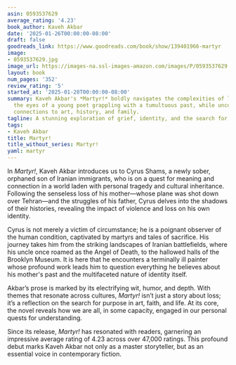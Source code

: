 ```yaml
---
asin: 0593537629
average_rating: '4.23'
book_author: Kaveh Akbar
date: '2025-01-26T00:00:00-08:00'
draft: false
goodreads_link: https://www.goodreads.com/book/show/139401966-martyr
image:
- 0593537629.jpg
image_url: https://images-na.ssl-images-amazon.com/images/P/0593537629.01._SCLZZZZZZZ.jpg
layout: book
num_pages: '352'
review_rating: '5'
started_at: '2025-01-20T00:00:00-08:00'
summary: Kaveh Akbar's *Martyr!* boldly navigates the complexities of life through
  the eyes of a young poet grappling with a tumultuous past, while uncovering powerful
  connections to art, history, and family.
tagline: A stunning exploration of grief, identity, and the search for meaning.
tags:
- Kaveh Akbar
title: Martyr!
title_without_series: Martyr!
yaml: martyr
---
```


In *Martyr!*, Kaveh Akbar introduces us to Cyrus Shams, a newly sober, orphaned son of Iranian immigrants, who is on a quest for meaning and connection in a world laden with personal tragedy and cultural inheritance. Following the senseless loss of his mother—whose plane was shot down over Tehran—and the struggles of his father, Cyrus delves into the shadows of their histories, revealing the impact of violence and loss on his own identity.

Cyrus is not merely a victim of circumstance; he is a poignant observer of the human condition, captivated by martyrs and tales of sacrifice. His journey takes him from the striking landscapes of Iranian battlefields, where his uncle once roamed as the Angel of Death, to the hallowed halls of the Brooklyn Museum. It is here that he encounters a terminally ill painter whose profound work leads him to question everything he believes about his mother's past and the multifaceted nature of identity itself.

Akbar’s prose is marked by its electrifying wit, humor, and depth. With themes that resonate across cultures, *Martyr!* isn’t just a story about loss; it’s a reflection on the search for purpose in art, faith, and life. At its core, the novel reveals how we are all, in some capacity, engaged in our personal quests for understanding.

Since its release, *Martyr!* has resonated with readers, garnering an impressive average rating of 4.23 across over 47,000 ratings. This profound debut marks Kaveh Akbar not only as a master storyteller, but as an essential voice in contemporary fiction.